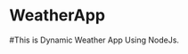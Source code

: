 # WeatherApp
#This is Dynamic Weather App Using NodeJs.
<!-- ## <img width="154" alt="Png" src="https://github.com/Supriyabce/WeatherApp/blob/main/Screenshot%202023-02-14%20160435.png"> -->
